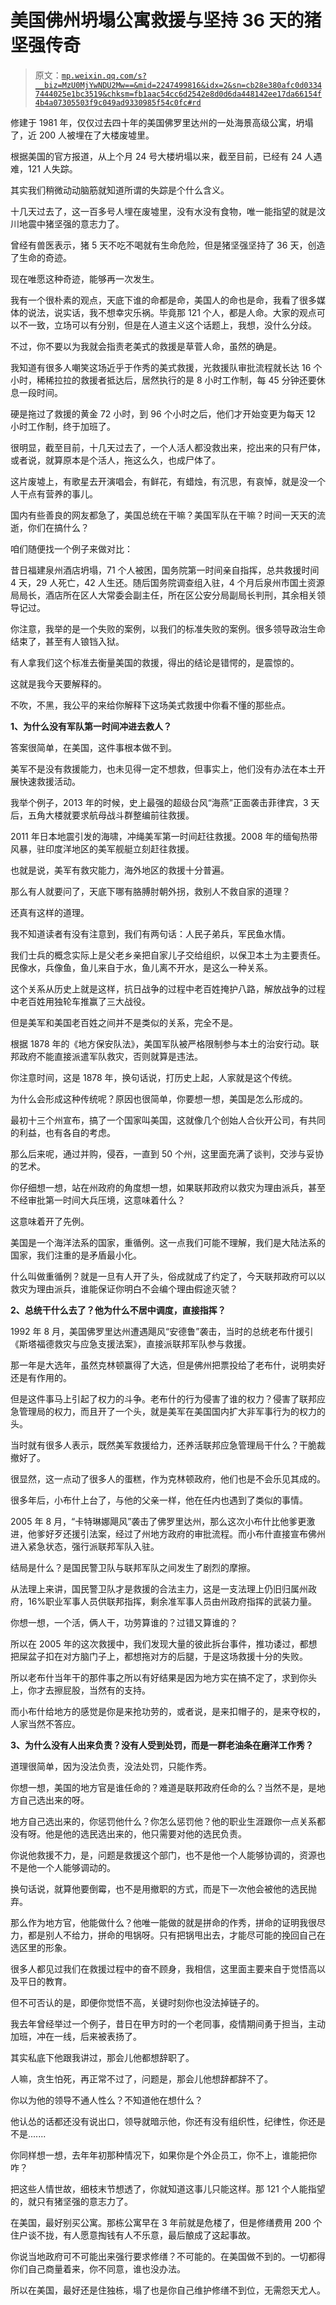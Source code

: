 # 美国佛州坍塌公寓救援与坚持 36 天的猪坚强传奇

> 原文：[`mp.weixin.qq.com/s?__biz=MzU0MjYwNDU2Mw==&mid=2247499816&idx=2&sn=cb28e380afc0d03347444025e1bc3519&chksm=fb1aac54cc6d2542e8d0d6da448142ee17da66154f4b4a07305503f9c049ad9330985f54c0fc#rd`](http://mp.weixin.qq.com/s?__biz=MzU0MjYwNDU2Mw==&mid=2247499816&idx=2&sn=cb28e380afc0d03347444025e1bc3519&chksm=fb1aac54cc6d2542e8d0d6da448142ee17da66154f4b4a07305503f9c049ad9330985f54c0fc#rd)

修建于 1981 年，仅仅过去四十年的美国佛罗里达州的一处海景高级公寓，坍塌了，近 200 人被埋在了大楼废墟里。

根据美国的官方报道，从上个月 24 号大楼坍塌以来，截至目前，已经有 24 人遇难，121 人失踪。

其实我们稍微动动脑筋就知道所谓的失踪是个什么含义。

十几天过去了，这一百多号人埋在废墟里，没有水没有食物，唯一能指望的就是汶川地震中猪坚强的意志力了。

曾经有兽医表示，猪 5 天不吃不喝就有生命危险，但是猪坚强坚持了 36 天，创造了生命的奇迹。

现在唯愿这种奇迹，能够再一次发生。

我有一个很朴素的观点，天底下谁的命都是命，美国人的命也是命，我看了很多媒体的说法，说实话，我不想幸灾乐祸。毕竟那 121 个人，都是人命。大家的观点可以不一致，立场可以有分别，但是在人道主义这个话题上，我想，没什么分歧。

不过，你不要以为我就会指责老美式的救援是草菅人命，虽然的确是。

我知道有很多人嘲笑这场近乎于作秀的美式救援，光救援队审批流程就长达 16 个小时，稀稀拉拉的救援者抵达后，居然执行的是 8 小时工作制，每 45 分钟还要休息一段时间。

硬是拖过了救援的黄金 72 小时，到 96 个小时之后，他们才开始变更为每天 12 小时工作制，终于加班了。

很明显，截至目前，十几天过去了，一个人活人都没救出来，挖出来的只有尸体，或者说，就算原本是个活人，拖这么久，也成尸体了。

这片废墟上，有歌星去开演唱会，有鲜花，有蜡烛，有沉思，有哀悼，就是没一个人干点有营养的事儿。

国内有些善良的网友都急了，美国总统在干嘛？美国军队在干嘛？时间一天天的流逝，你们在搞什么？

咱们随便找一个例子来做对比：

昔日福建泉州酒店坍塌，71 个人被困，国务院第一时间亲自指挥，总共救援时间 4 天，29 人死亡，42 人生还。随后国务院调查组入驻，4 个月后泉州市国土资源局局长，酒店所在区人大常委会副主任，所在区公安分局副局长判刑，其余相关领导记过。

你注意，我举的是一个失败的案例，以我们的标准失败的案例。很多领导政治生命结束了，甚至有人锒铛入狱。

有人拿我们这个标准去衡量美国的救援，得出的结论是错愕的，是震惊的。

这就是我今天要解释的。

不吹，不黑，我公平的来给你解释下这场美式救援中你看不懂的那些点。

**1、为什么没有军队第一时间冲进去救人？**

答案很简单，在美国，这件事根本做不到。

美军不是没有救援能力，也未见得一定不想救，但事实上，他们没有办法在本土开展快速救援活动。

我举个例子，2013 年的时候，史上最强的超级台风“海燕”正面袭击菲律宾，3 天后，五角大楼就要求航母战斗群整编前往救援。

2011 年日本地震引发的海啸，冲绳美军第一时间赶往救援。2008 年的缅甸热带风暴，驻印度洋地区的美军舰艇立刻赶往救援。

也就是说，美军有救灾能力，海外地区的救援十分普遍。

那么有人就要问了，天底下哪有胳膊肘朝外拐，救别人不救自家的道理？

还真有这样的道理。

我不知道读者有没有注意到，我们有两句话：人民子弟兵，军民鱼水情。

我们士兵的概念实际上是父老乡亲把自家儿子交给组织，以保卫本土为主要责任。民像水，兵像鱼，鱼儿来自于水，鱼儿离不开水，是这么一种关系。

这个关系从历史上就是这样，抗日战争的过程中老百姓掩护八路，解放战争的过程中老百姓用独轮车推赢了三大战役。

但是美军和美国老百姓之间并不是类似的关系，完全不是。

根据 1878 年的《地方保安队法》，美国军队被严格限制参与本土的治安行动。联邦政府不能直接派遣军队救灾，否则就算是违法。

你注意时间，这是 1878 年，换句话说，打历史上起，人家就是这个传统。

为什么会形成这种传统呢？原因也很简单，你要想一想，美国是怎么形成的。

最初十三个州宣布，搞了一个国家叫美国，这就像几个创始人合伙开公司，有共同的利益，也有各自的考虑。

那么后来呢，通过并购，侵吞，一直到 50 个州，这里面充满了谈判，交涉与妥协的艺术。

你仔细想一想，站在州政府的角度想一想，如果联邦政府以救灾为理由派兵，甚至不经审批第一时间大兵压境，这意味着什么？

这意味着开了先例。

美国是一个海洋法系的国家，重循例。这一点我们可能不理解，我们是大陆法系的国家，我们注重的是矛盾最小化。

什么叫做重循例？就是一旦有人开了头，俗成就成了约定了，今天联邦政府可以以救灾为理由派兵，谁能保证你明白不会编个理由假途灭虢？

**2、总统干什么去了？他为什么不居中调度，直接指挥？**

1992 年 8 月，美国佛罗里达州遭遇飓风“安德鲁”袭击，当时的总统老布什援引《斯塔福德救灾与应急支援法案》，直接派联邦军队参与救援。

那一年是大选年，虽然克林顿赢得了大选，但是佛州把票投给了老布什，说明卖好还是有作用的。

但是这件事马上引起了权力的斗争。老布什的行为侵害了谁的权力？侵害了联邦应急管理局的权力，而且开了一个头，就是美军在美国国内扩大非军事行为的权力的头。

当时就有很多人表示，既然美军救援给力，还养活联邦应急管理局干什么？干脆裁撤好了。

很显然，这一点动了很多人的蛋糕，作为克林顿政府，他们也是不会乐见其成的。

很多年后，小布什上台了，与他的父亲一样，他在任内也遇到了类似的事情。

2005 年 8 月，“卡特琳娜飓风”袭击了佛罗里达州，那么这次小布什比他爹更激进，他爹好歹还援引法案，经过了州地方政府的审批流程。而小布什直接宣布佛州进入紧急状态，强行派联邦军队入驻。

结局是什么？是国民警卫队与联邦军队之间发生了剧烈的摩擦。

从法理上来讲，国民警卫队才是救援的合法主力，这是一支法理上仍旧归属州政府，16%职业军事人员供联邦指挥，剩余准军事人员由州政府指挥的武装力量。

你想一想，一个活，俩人干，功劳算谁的？过错又算谁的？

所以在 2005 年的这次救援中，我们发现大量的彼此拆台事件，推功诿过，都想把屎盆子扣在对方脑门子上，都想拖对方的后腿，于是这场救援十分的失败。

所以老布什当年干的那件事之所以有好结果是因为地方实在搞不定了，求到你头上，你才去擦屁股，当然有的支持。

而小布什给地方的感觉是你是来抢功劳的，或者说，是来扣帽子的，是来夺权的，人家当然不答应。

**3、为什么没有人出来负责？没有人受到处罚，而是一群老油条在磨洋工作秀？**

道理很简单，因为没法负责，没法处罚，只能作秀。

你想一想，美国的地方官是谁任命的？难道是联邦政府任命的么？当然不是，是地方自己选出来的呀。

地方自己选出来的，你惩罚他什么？你怎么惩罚他？他的职业生涯跟你一点关系都没有呀。他是他的选民选出来的，他只需要对他的选民负责。

你说他救援不力，是，问题是救援这个部门，也不是他一个人能够协调的，资源也不是他一个人能够调动的。

换句话说，就算他要倒霉，也不是用撤职的方式，而是下一次他会被他的选民抛弃。

那么作为地方官，他能做什么？他唯一能做的就是拼命的作秀，拼命的证明我很尽力，都是别人不给力，拼命的甩锅呀。只有把锅甩出去，才能尽可能的挽回自己在选区里的形象。

很多人都见过我们在救援过程中的奋不顾身，我相信，这里面主要来自于觉悟高以及平日的教育。

但不可否认的是，即便你觉悟不高，关键时刻你也没法掉链子的。

我去年曾经举过一个例子，昔日在甲方时的一个老同事，疫情期间勇于担当，主动加班，冲在一线，后来被表扬了。

其实私底下他跟我讲过，那会儿他都想辞职了。

人嘛，贪生怕死，再正常不过了，问题是，那会儿他想辞都辞不了。

你以为他的领导不通人性么？不知道他在想什么？

他认怂的话都还没有说出口，领导就暗示他，你还有没有组织性，纪律性，你还是不是.......

你同样想一想，去年年初那种情况下，如果你是个外企员工，你不上，谁能把你咋？

把这些人情世故，细枝末节想透了，你就知道这事儿只能这样。那 121 个人能指望的，就只有猪坚强的意志力了。

在美国，最好别买公寓。那栋公寓早在 3 年前就是危楼了，但是修缮费用 200 个住户谈不拢，有人愿意掏钱有人不乐意，最后酿成了这起事故。

你说当地政府可不可能出来强行要求修缮？不可能的。在美国做不到的。一切都得你们自己商量着来，你不同意，谁也没办法。

所以在美国，最好还是住独栋，塌了也是你自己维护修缮不到位，无需怨天尤人。